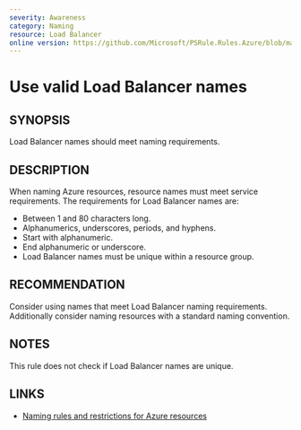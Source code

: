 ```yaml
---
severity: Awareness
category: Naming
resource: Load Balancer
online version: https://github.com/Microsoft/PSRule.Rules.Azure/blob/main/docs/rules/en/Azure.LB.Name.md
---
```


# Use valid Load Balancer names

## SYNOPSIS

Load Balancer names should meet naming requirements.

## DESCRIPTION

When naming Azure resources, resource names must meet service requirements.
The requirements for Load Balancer names are:

- Between 1 and 80 characters long.
- Alphanumerics, underscores, periods, and hyphens.
- Start with alphanumeric.
- End alphanumeric or underscore.
- Load Balancer names must be unique within a resource group.

## RECOMMENDATION

Consider using names that meet Load Balancer naming requirements.
Additionally consider naming resources with a standard naming convention.

## NOTES

This rule does not check if Load Balancer names are unique.

## LINKS

- [Naming rules and restrictions for Azure resources](https://docs.microsoft.com/en-us/azure/azure-resource-manager/management/resource-name-rules)
